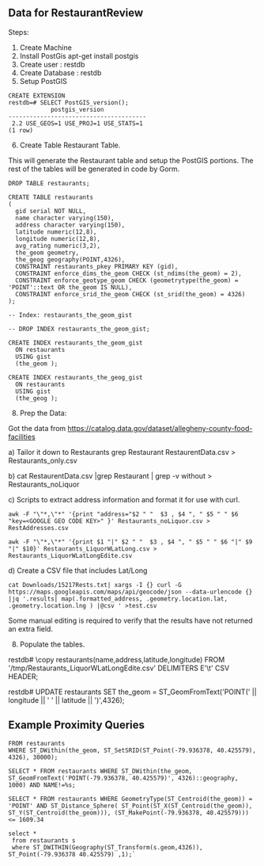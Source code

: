 Data for RestaurantReview
-------------------------


Steps:

1. Create Machine
2. Install PostGis apt-get install postgis
3. Create user : restdb
4. Create Database : restdb
5. Setup PostGIS

```restdb=# CREATE EXTENSION postgis;
CREATE EXTENSION
restdb=# SELECT PostGIS_version();
            postgis_version
---------------------------------------
 2.2 USE_GEOS=1 USE_PROJ=1 USE_STATS=1
(1 row)
```

6. Create Table Restaurant Table.

This will generate the Restaurant table and setup the PostGIS portions.  The rest of the tables will be generated in code by Gorm.


```
DROP TABLE restaurants;

CREATE TABLE restaurants
(
  gid serial NOT NULL,
  name character varying(150),
  address character varying(150),
  latitude numeric(12,8),
  longitude numeric(12,8),
  avg_rating numeric(3,2),
  the_geom geometry,
  the_geog geography(POINT,4326),
  CONSTRAINT restaurants_pkey PRIMARY KEY (gid),
  CONSTRAINT enforce_dims_the_geom CHECK (st_ndims(the_geom) = 2),
  CONSTRAINT enforce_geotype_geom CHECK (geometrytype(the_geom) = 'POINT'::text OR the_geom IS NULL),
  CONSTRAINT enforce_srid_the_geom CHECK (st_srid(the_geom) = 4326)
);

-- Index: restaurants_the_geom_gist

-- DROP INDEX restaurants_the_geom_gist;

CREATE INDEX restaurants_the_geom_gist
  ON restaurants
  USING gist
  (the_geom );

CREATE INDEX restaurants_the_geog_gist
  ON restaurants
  USING gist
  (the_geog );

```

8. Prep the Data:

Got the data from <https://catalog.data.gov/dataset/allegheny-county-food-facilities>

a) Tailor it down to Restaurants
grep Restaurant RestaurentData.csv > Restaurants_only.csv

b)
cat RestaurentData.csv |grep Restaurant | grep -v without > Restaurants_noLiquor

c) Scripts to extract address information and format it for use with curl.

```
awk -F "\"*,\"*" '{print "address="$2 " "  $3 , $4 ", " $5 " " $6 "key=<GOOGLE GEO CODE KEY>" }' Restaurants_noLiquor.csv > RestAddresses.csv

awk -F "\"*,\"*" '{print $1 "|" $2 " "  $3 , $4 ", " $5 " " $6 "|" $9 "|" $10}' Restaurants_LiquorWLatLong.csv > Restaurants_LiquorWLatLongEdite.csv
```


d) Create a CSV file that includes Lat/Long
```
cat Downloads/15217Rests.txt| xargs -I {} curl -G https://maps.googleapis.com/maps/api/geocode/json --data-urlencode {} |jq '.results| map(.formatted_address, .geometry.location.lat, .geometry.location.lng ) |@csv ' >test.csv

```
Some manual editing is required to verify that the results have not returned an extra field.



8. Populate the tables.

restdb# \copy restaurants(name,address,latitude,longitude) FROM '/tmp/Restaurants_LiquorWLatLongEdite.csv' DELIMITERS E'\t' CSV HEADER;

restdb# UPDATE restaurants
SET the_geom = ST_GeomFromText('POINT(' || longitude || ' ' || latitude || ')',4326);


Example Proximity Queries
-------------------------

```SELECT COUNT(*)
FROM restaurants
WHERE ST_DWithin(the_geom, ST_SetSRID(ST_Point(-79.936378, 40.425579), 4326), 30000);
```

```
SELECT * FROM restaurants WHERE ST_DWithin(the_geom,  ST_GeomFromText('POINT(-79.936378, 40.425579)', 4326)::geography, 1000) AND NAME!=%s;
```


```
SELECT * FROM restaurants WHERE GeometryType(ST_Centroid(the_geom)) = 'POINT' AND ST_Distance_Sphere( ST_Point(ST_X(ST_Centroid(the_geom)), ST_Y(ST_Centroid(the_geom))), (ST_MakePoint(-79.936378, 40.425579))) <= 1609.34
```

```
select *
 from restaurants s
 where ST_DWITHIN(Geography(ST_Transform(s.geom,4326)), ST_Point(-79.936378 40.425579) ,1);`
```